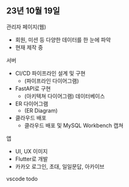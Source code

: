 ## 23년 10월 19일

    


관리자 페이지(웹)
- 회원, 미션 등 다양한 데이터를 한 눈에 파악
- 현재 제작 중

서버
- CI/CD 파이프라인 설계 및 구현
	- (파이프라인 다이어그램)
- FastAPI로 구현
	- (아키텍쳐 다이어그램)
데이터베이스
- ER 다이어그램
	- (ER Diagram)
- 클라우드 배포
	- 클라우드 배포 및 MySQL Workbench 캡쳐

앱
- UI, UX 이미지
- Flutter로 개발
- 카카오 로그인, 초대, 일일문답, 아카이브


vscode todo



